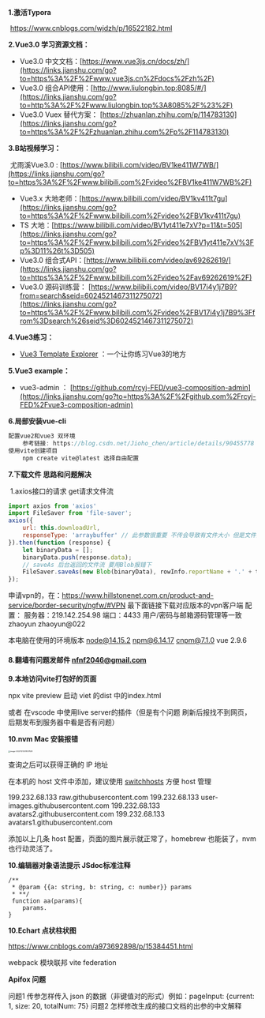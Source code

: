 **1.激活Typora**

​		https://www.cnblogs.com/wjdzh/p/16522182.html

**2.Vue3.0 学习资源文档：**

- Vue3.0 中文文档：[https://www.vue3js.cn/docs/zh/](https://links.jianshu.com/go?to=https%3A%2F%2Fwww.vue3js.cn%2Fdocs%2Fzh%2F)
- Vue3.0 组合API使用：[http://www.liulongbin.top:8085/#/](https://links.jianshu.com/go?to=http%3A%2F%2Fwww.liulongbin.top%3A8085%2F%23%2F)
- Vue3.0 Vuex 替代方案： [https://zhuanlan.zhihu.com/p/114783130](https://links.jianshu.com/go?to=https%3A%2F%2Fzhuanlan.zhihu.com%2Fp%2F114783130)

**3.B站视频学习：**

​	尤雨溪Vue3.0 : [https://www.bilibili.com/video/BV1ke411W7WB/](https://links.jianshu.com/go?to=https%3A%2F%2Fwww.bilibili.com%2Fvideo%2FBV1ke411W7WB%2F)

- Vue3.x 大地老师：[https://www.bilibili.com/video/BV1kv411t7gu](https://links.jianshu.com/go?to=https%3A%2F%2Fwww.bilibili.com%2Fvideo%2FBV1kv411t7gu)
- TS 大地：[https://www.bilibili.com/video/BV1yt411e7xV?p=11&t=505](https://links.jianshu.com/go?to=https%3A%2F%2Fwww.bilibili.com%2Fvideo%2FBV1yt411e7xV%3Fp%3D11%26t%3D505)
- Vue3.0 组合式API：[https://www.bilibili.com/video/av69262619/](https://links.jianshu.com/go?to=https%3A%2F%2Fwww.bilibili.com%2Fvideo%2Fav69262619%2F)
- Vue3.0 源码训练营： [https://www.bilibili.com/video/BV17i4y1j7B9?from=search&seid=6024521467311275072](https://links.jianshu.com/go?to=https%3A%2F%2Fwww.bilibili.com%2Fvideo%2FBV17i4y1j7B9%3Ffrom%3Dsearch%26seid%3D6024521467311275072)

**4.Vue3练习：**

- [Vue3 Template Explorer](https://links.jianshu.com/go?to=https%3A%2F%2Fvue-next-template-explorer.netlify.app%2F%23%7B%22src%22%3A%22%3Cdiv%3EHello%20World!%3C%2Fdiv%3E%22%2C%22options%22%3A%7B%22mode%22%3A%22module%22%2C%22prefixIdentifiers%22%3Afalse%2C%22optimizeImports%22%3Afalse%2C%22hoistStatic%22%3Afalse%2C%22cacheHandlers%22%3Afalse%2C%22scopeId%22%3Anull%2C%22inline%22%3Afalse%2C%22ssrCssVars%22%3A%22%7B%20color%20%7D%22%2C%22bindingMetadata%22%3A%7B%22TestComponent%22%3A%22setup-const%22%2C%22setupRef%22%3A%22setup-ref%22%2C%22setupConst%22%3A%22setup-const%22%2C%22setupLet%22%3A%22setup-let%22%2C%22setupMaybeRef%22%3A%22setup-maybe-ref%22%2C%22setupProp%22%3A%22props%22%2C%22vMySetupDir%22%3A%22setup-const%22%7D%7D%7D) ：一个让你练习Vue3的地方

**5.Vue3 example：**

- vue3-admin ： [https://github.com/rcyj-FED/vue3-composition-admin](https://links.jianshu.com/go?to=https%3A%2F%2Fgithub.com%2Frcyj-FED%2Fvue3-composition-admin)

**6.局部安装vue-cli**

```javascript
配置vue2和vue3 双环境
	参考链接: https://blog.csdn.net/Jioho_chen/article/details/90455778
使用vite创建项目
	npm create vite@latest 选择自由配置
```

**7.下载文件   思路和问题解决**

​	1.axios接口的请求 get请求文件流

```javascript
import axios from 'axios'
import FileSaver from 'file-saver';
axios({
    url: this.downloadUrl,
    responseType: 'arraybuffer' // 此参数很重要 不传会导致有文件大小 但是文件打开后空白
}).then(function (response) {
    let binaryData = [];
    binaryData.push(response.data);
    // saveAs 后台返回的文件流 要用Blob报错下
    FileSaver.saveAs(new Blob(binaryData), rowInfo.reportName + '.' + type);
});
```
申请vpn的，在：https://www.hillstonenet.com.cn/product-and-service/border-security/ngfw/#VPN
最下面链接下载对应版本的vpn客户端
配置：
服务器：219.142.254.98
端口：4433
用户/密码与邮箱源码管理等一致 zhaoyun zhaoyun@022

本电脑在使用的环境版本
node@14.15.2 npm@6.14.17 cnpm@7.1.0  vue 2.9.6 

#### 8.翻墙有问题发邮件 nfnf2046@gmail.com 

**9.本地访问vite打包好的页面**

 npx vite preview 启动 viet 的dist 中的index.html 

或者 在vscode 中使用live server的插件（但是有个问题 刷新后报找不到网页，后期发布到服务器中看是否有问题）

**10.nvm Mac 安装报错**

<img src="/Users/zhaoyun/Library/Application Support/typora-user-images/image-20221121201837828.png" alt="image-20221121201837828" style="zoom:25%;" />

查询之后可以获得正确的 IP 地址

在本机的 host 文件中添加，建议使用 [switchhosts](https://github.com/oldj/SwitchHosts/releases) 方便 host 管理

199.232.68.133 raw.githubusercontent.com
199.232.68.133 user-images.githubusercontent.com
199.232.68.133 avatars2.githubusercontent.com
199.232.68.133 avatars1.githubusercontent.com

添加以上几条 host 配置，页面的图片展示就正常了，homebrew 也能装了，nvm 也行动灵活了。

**10.编辑器对象语法提示  JSdoc标准注释**

```
/**
 * @param {{a: string, b: string, c: number}} params
 * **/
 function aa(params){
    params.
}
```

**10.Echart 点状柱状图**

https://www.cnblogs.com/a973692898/p/15384451.html



webpack 模块联邦 vite federation



**Apifox 问题**

问题1
传参怎样传入  json 的数据（非键值对的形式）例如：pageInput: {current: 1, size: 20, totalNum: 75}
问题2 
怎样修改生成的接口文档的出参的中文解释